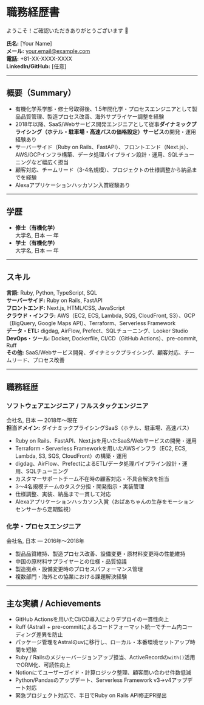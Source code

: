 # 職務経歴書
ようこそ！ご確認いただきありがとうございます :raised_hands:

**氏名:** [Your Name]  
**メール:** your.email@example.com  
**電話:** +81-XX-XXXX-XXXX  
**LinkedIn/GitHub:** [任意]  

---

## 概要（Summary）
- 有機化学系学部・修士号取得後、1.5年間化学・プロセスエンジニアとして製品品質管理、製造プロセス改善、海外サプライヤー調整を経験  
- 2018年以降、SaaS/Webサービス開発エンジニアとして従事**ダイナミックプライシング（ホテル・駐車場・高速バスの価格設定）サービス**の開発・運用経験あり  
- サーバーサイド（Ruby on Rails、FastAPI）、フロントエンド（Next.js）、AWS/GCPインフラ構築、データ処理パイプライン設計・運用、SQLチューニングなど幅広く担当  
- 顧客対応、チームリード（3-4名規模）、プロジェクトの仕様調整から納品までを経験  
- Alexaアプリケーションハッカソン入賞経験あり  

---

## 学歴
- **修士（有機化学）**  
  大学名, 日本 — 年  
- **学士（有機化学）**  
  大学名, 日本 — 年  

---

## スキル
**言語:** Ruby, Python, TypeScript, SQL  
**サーバーサイド:** Ruby on Rails, FastAPI  
**フロントエンド:** Next.js, HTML/CSS, JavaScript  
**クラウド・インフラ:** AWS（EC2, ECS, Lambda, SQS, CloudFront, S3）、GCP（BigQuery, Google Maps API）、Terraform、Serverless Framework  
**データ・ETL:** digdag, AirFlow, Prefect、SQLチューニング、Looker Studio  
**DevOps・ツール:** Docker, Dockerfile, CI/CD（GitHub Actions）、pre-commit, Ruff  
**その他:** SaaS/Webサービス開発、ダイナミックプライシング、顧客対応、チームリード、プロセス改善  

---

## 職務経歴

### ソフトウェアエンジニア / フルスタックエンジニア
会社名, 日本 — 2018年〜現在  
**担当ドメイン:** ダイナミックプライシングSaaS（ホテル、駐車場、高速バス）  
- Ruby on Rails、FastAPI、Next.jsを用いたSaaS/Webサービスの開発・運用  
- Terraform・Serverless Frameworkを用いたAWSインフラ（EC2, ECS, Lambda, S3, SQS, CloudFront）の構築・運用  
- digdag、AirFlow、PrefectによるETL/データ処理パイプライン設計・運用、SQLチューニング  
- カスタマーサポートチーム不在時の顧客対応・不具合解決を担当  
- 3〜4名規模チームのタスク分担・開発指示・実装管理  
- 仕様調整、実装、納品まで一貫して対応 
- Alexaアプリケーションハッカソン入賞（おばあちゃんの生存をモーションセンサーから定期監視）  

### 化学・プロセスエンジニア
会社名, 日本 — 2016年〜2018年  
- 製品品質維持、製造プロセス改善、設備変更・原材料変更時の性能維持  
- 中国の原材料サプライヤーとの仕様・品質協議  
- 製造拠点・設備変更時のプロセスパフォーマンス管理  
- 複数部門・海外との協業における課題解決経験  

---

## 主な実績 / Achievements
- GitHub Actionsを用いたCI/CD導入によりデプロイの一貫性向上  
- Ruff (Astral) + pre-commitによるコードフォーマット統一でチーム内コーディング差異を防止  
- パッケージ管理をAstralのuvに移行し、ローカル・本番環境セットアップ時間を短縮  
- Ruby / Railsのメジャーバージョンアップ担当、ActiveRecordの`with()`活用でORM化、可読性向上  
- Notionにてユーザーガイド・計算ロジック整理、顧客問い合わせ件数低減  
- Python/Pandasのアップデート、Serverless Framework v3→v4アップデート対応  
- 緊急プロジェクト対応で、半日でRuby on Rails API修正PR提出  
